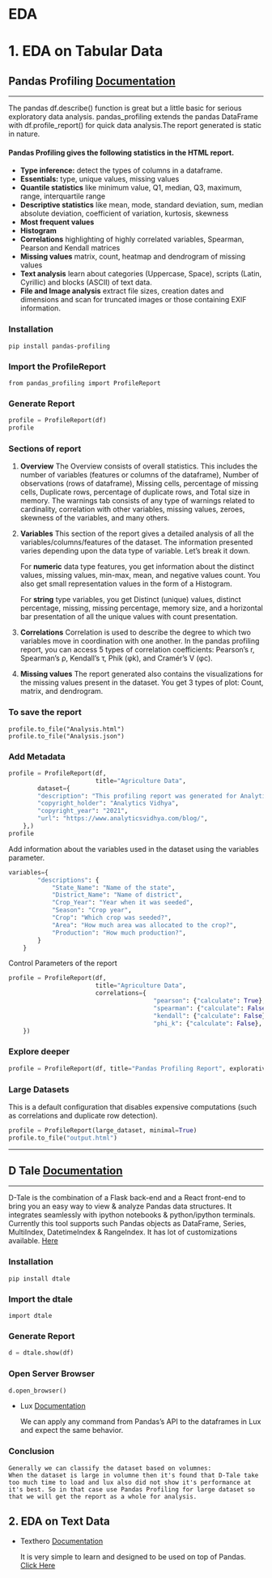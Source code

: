 # EDA

# 1. EDA on Tabular Data

##  Pandas Profiling  [Documentation](https://pandas-profiling.ydata.ai/docs/master/index.html "Pandas Profiling")
---
The pandas df.describe() function is great but a little basic for serious exploratory data analysis. pandas_profiling extends the pandas DataFrame with df.profile_report() for quick data analysis.The report generated is static in nature.

####    Pandas Profiling gives the following statistics in the HTML report.

*   **Type inference:** detect the types of columns in a dataframe.
*   **Essentials:** type, unique values, missing values
*   **Quantile statistics** like minimum value, Q1, median, Q3, maximum, range, interquartile range
*   **Descriptive statistics** like mean, mode, standard deviation, sum, median absolute deviation, coefficient of variation, kurtosis, skewness
*   **Most frequent values**
*   **Histogram**
*   **Correlations** highlighting of highly correlated variables, Spearman, Pearson and Kendall matrices
*   **Missing values** matrix, count, heatmap and dendrogram of missing values
*   **Text analysis** learn about categories (Uppercase, Space), scripts (Latin, Cyrillic) and blocks (ASCII) of text data.
*   **File and Image analysis** extract file sizes, creation dates and dimensions and scan for truncated images or those containing EXIF information.

### Installation

`pip install pandas-profiling`

### Import the ProfileReport

`from pandas_profiling import ProfileReport`


### Generate Report

```python
profile = ProfileReport(df)
profile
```

### Sections of report

1.  **Overview**
The Overview consists of overall statistics. This includes the number of variables (features or columns of the dataframe), Number of observations (rows of dataframe), Missing cells,  percentage of missing cells, Duplicate rows, percentage of duplicate rows, and Total size in memory.
The warnings tab consists of any type of warnings related to cardinality, correlation with other variables, missing values, zeroes, skewness of the variables, and many others.

2.  **Variables**
This section of the report gives a detailed analysis of all the variables/columns/features of the dataset. The information presented varies depending upon the data type of variable. 
Let’s break it down.

    For **numeric** data type features, you get information about the distinct values, missing values, min-max, mean, and negative values count. You also get small representation values in the form of a Histogram.

    For **string** type variables, you get Distinct (unique) values, distinct percentage, missing, missing percentage, memory size, and a horizontal bar presentation of all the unique values with count presentation.

3. **Correlations**
Correlation is used to describe the degree to which two variables move in coordination with one another. In the pandas profiling report, you can access 5 types of correlation coefficients: Pearson’s r, Spearman’s ρ, Kendall’s τ, Phik (φk), and Cramér’s V (φc).

4. **Missing values**
The report generated also contains the visualizations for the missing values present in the dataset. You get 3 types of plot: Count, matrix, and dendrogram.

### To save the report
```
profile.to_file("Analysis.html")
profile.to_file("Analysis.json")
```

### Add Metadata 
```python
profile = ProfileReport(df,
                        title="Agriculture Data",
        dataset={
        "description": "This profiling report was generated for Analytics Vidhya Blog",
        "copyright_holder": "Analytics Vidhya",
        "copyright_year": "2021",
        "url": "https://www.analyticsvidhya.com/blog/",
    },)
profile
```
Add information about the variables used in the dataset using the variables parameter. 
```python
variables={
        "descriptions": {
            "State_Name": "Name of the state",
            "District_Name": "Name of district",
            "Crop_Year": "Year when it was seeded",
            "Season": "Crop year",
            "Crop": "Which crop was seeded?",
            "Area": "How much area was allocated to the crop?",
            "Production": "How much production?",
        }
    }
```

Control Parameters of the report
```python
profile = ProfileReport(df,
                        title="Agriculture Data",
                        correlations={
                                        "pearson": {"calculate": True},
                                        "spearman": {"calculate": False},
                                        "kendall": {"calculate": False},
                                        "phi_k": {"calculate": False},
    })
```

### Explore deeper
```python
profile = ProfileReport(df, title="Pandas Profiling Report", explorative=True)
```

### Large Datasets
This is a default configuration that disables expensive computations (such as correlations and duplicate row detection).
```python
profile = ProfileReport(large_dataset, minimal=True)
profile.to_file("output.html")
```





---

 ## D Tale  [Documentation](https://pypi.org/project/dtale/ "DTale")
---
D-Tale is the combination of a Flask back-end and a React front-end to bring you an easy way to view & analyze Pandas data structures. It integrates seamlessly with ipython notebooks & python/ipython terminals. Currently this tool supports such Pandas objects as DataFrame, Series, MultiIndex, DatetimeIndex & RangeIndex. It has lot of customizations available. [Here](http://alphatechadmin.pythonanywhere.com/dtale/main/1)

### Installation

`pip install dtale`

### Import the dtale

`import dtale`


### Generate Report

```python
d = dtale.show(df)
```
### Open Server Browser
```python
d.open_browser()
```

* Lux   [Documentation](https://lux-api.readthedocs.io/en/latest/ "Lux")

    We can apply any command from Pandas’s API to the dataframes in Lux and expect the same behavior.

### **Conclusion**
    Generally we can classify the dataset based on volumnes:
    When the dataset is large in volumne then it's found that D-Tale take too much time to load and lux also did not show it's performance at it's best. So in that case use Pandas Profiling for large dataset so that we will get the report as a whole for analysis.

## 2. EDA on Text Data

* Texthero    [Documentation](https://texthero.org/ "Text Hero")

   It is very simple to learn and designed to be used on top of Pandas. [Click Here](https://pypi.org/project/texthero/)
